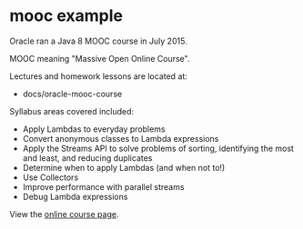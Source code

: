 # mooc example

Oracle ran a Java 8 MOOC course in July 2015. 

MOOC meaning "Massive Open Online Course". 

Lectures and homework lessons are located at:

* docs/oracle-mooc-course

Syllabus areas covered included:
* Apply Lambdas to everyday problems
* Convert anonymous classes to Lambda expressions
* Apply the Streams API to solve problems of sorting, identifying the most and least, and reducing duplicates
* Determine when to apply Lambdas (and when not to!)
* Use Collectors
* Improve performance with parallel streams
* Debug Lambda expressions

View the [online course page](https://apexapps.oracle.com/pls/apex/f?p=44785%3A145%3A0%3A%3A%3A%3AP145_EVENT_ID%2CP145_PREV_PAGE%3A4887%2C143#).